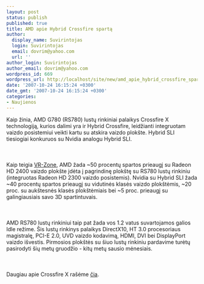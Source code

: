 ```yaml
---
layout: post
status: publish
published: true
title: AMD apie Hybrid Crossfire spartą
author:
  display_name: Suvirintojas
  login: Suvirintojas
  email: dovrim@yahoo.com
  url: ''
author_login: Suvirintojas
author_email: dovrim@yahoo.com
wordpress_id: 669
wordpress_url: http://localhost/site/new/amd_apie_hybrid_crossfire_sparta/
date: '2007-10-24 16:15:24 +0300'
date_gmt: '2007-10-24 16:15:24 +0300'
categories:
- Naujienos
---
```

<p>Kaip žinia, AMD G780 (RS780) lustų rinkiniai palaikys Crossfire X technologiją, kurios dalimi yra ir Hybrid Crossfire, leidžianti integruotam vaizdo posistemiui veikti kartu su atskira vaizdo plokšte. Hybrid SLI tiesiogiai konkuruos su Nvidia analogu Hybrid SLI.<br />
<br><br />
<br>Kaip teigia <a class="ns" href="http://www.vr-zone.com/articles/AMD_Touts_Hybrid_Crossfire_Performance/5363.html">VR-Zone</a>, AMD žada ~50 procentų spartos prieaugį su Radeon HD 2400 vaizdo plokšte įdėta į pagrindinę plokštę su RS780 lustų rinkiniu (integruotas Radeon HD 2300 vaizdo posistemis). Nvidia su Hybrid SLI žada ~40 procentų spartos prieaugį su vidutinės klasės vaizdo plokštėmis, ~20 proc. su aukštesnės klasės plokštėmiais bei ~5 proc. prieaugį su galingiausiais savo 3D spartintuvais.<br />
<br><br />
<br>AMD RS780 lustų rinkiniui taip pat žada vos 1.2 vatus suvartojamos galios Idle režime. Šis lustų rinkinys palaikys DirectX10, HT 3.0 procesoriaus magistralę, PCI-E 2.0, UVD vaizdo kodavimą, HDMI, DVI bei DisplayPort vaizdo išvestis. Pirmosios plokštės su šiuo lustų rinkiniu pardavime turėtų pasirodyti šių metų gruodžio - kitų metų sausio mėnesiais.<br />
<br><br />
<br>Daugiau apie Crossfire X rašėme <a class="ns" href="http://www.technews.lt/index.php?id=Kas&amp;Id=302">čia</a>.</p>
